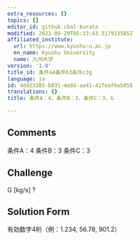 ```yaml
---
extra_resources: {}
topics: []
editor_id: github.cbal-kurata
modified: 2021-09-29T05:33:43.517913585Z
affiliated_institute:
  url: https://www.kyushu-u.ac.jp
  en_name: Kyushu University
  name: 九州大学
version: '1.0'
title_id: 条件a4条件b3条件c3g
language: ja
id: 9dd23385-b031-4e84-aa41-42feaf6ab858
translations: {}
title: 条件A：4，条件B：3，条件C：3，G

---
```


## Comments
条件A：4
条件B：3
条件C：3

## Challenge
G [kg/s] ?

## Solution Form
有効数字4桁（例：1.234,  56.78,  901.2）





